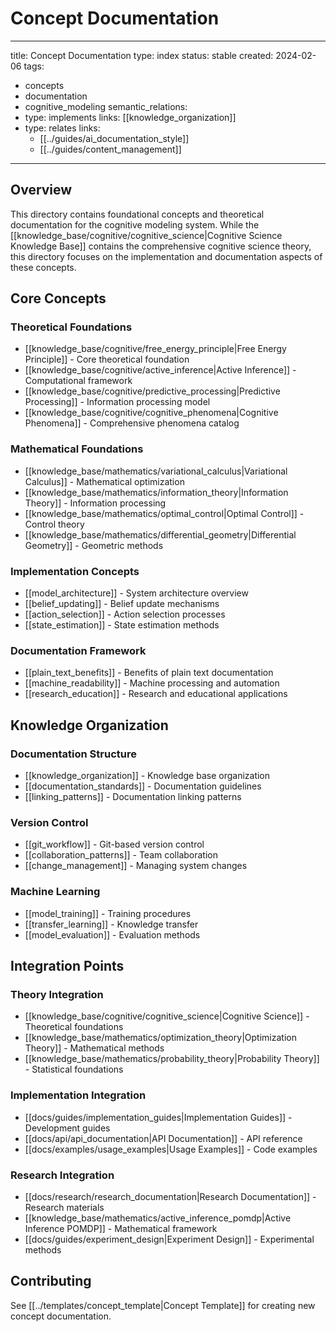 # Concept Documentation

---
title: Concept Documentation
type: index
status: stable
created: 2024-02-06
tags:
  - concepts
  - documentation
  - cognitive_modeling
semantic_relations:
  - type: implements
    links: [[knowledge_organization]]
  - type: relates
    links:
      - [[../guides/ai_documentation_style]]
      - [[../guides/content_management]]
---

## Overview
This directory contains foundational concepts and theoretical documentation for the cognitive modeling system. While the [[knowledge_base/cognitive/cognitive_science|Cognitive Science Knowledge Base]] contains the comprehensive cognitive science theory, this directory focuses on the implementation and documentation aspects of these concepts.

## Core Concepts

### Theoretical Foundations
- [[knowledge_base/cognitive/free_energy_principle|Free Energy Principle]] - Core theoretical foundation
- [[knowledge_base/cognitive/active_inference|Active Inference]] - Computational framework
- [[knowledge_base/cognitive/predictive_processing|Predictive Processing]] - Information processing model
- [[knowledge_base/cognitive/cognitive_phenomena|Cognitive Phenomena]] - Comprehensive phenomena catalog

### Mathematical Foundations
- [[knowledge_base/mathematics/variational_calculus|Variational Calculus]] - Mathematical optimization
- [[knowledge_base/mathematics/information_theory|Information Theory]] - Information processing
- [[knowledge_base/mathematics/optimal_control|Optimal Control]] - Control theory
- [[knowledge_base/mathematics/differential_geometry|Differential Geometry]] - Geometric methods

### Implementation Concepts
- [[model_architecture]] - System architecture overview
- [[belief_updating]] - Belief update mechanisms
- [[action_selection]] - Action selection processes
- [[state_estimation]] - State estimation methods

### Documentation Framework
- [[plain_text_benefits]] - Benefits of plain text documentation
- [[machine_readability]] - Machine processing and automation
- [[research_education]] - Research and educational applications

## Knowledge Organization

### Documentation Structure
- [[knowledge_organization]] - Knowledge base organization
- [[documentation_standards]] - Documentation guidelines
- [[linking_patterns]] - Documentation linking patterns

### Version Control
- [[git_workflow]] - Git-based version control
- [[collaboration_patterns]] - Team collaboration
- [[change_management]] - Managing system changes

### Machine Learning
- [[model_training]] - Training procedures
- [[transfer_learning]] - Knowledge transfer
- [[model_evaluation]] - Evaluation methods

## Integration Points

### Theory Integration
- [[knowledge_base/cognitive/cognitive_science|Cognitive Science]] - Theoretical foundations
- [[knowledge_base/mathematics/optimization_theory|Optimization Theory]] - Mathematical methods
- [[knowledge_base/mathematics/probability_theory|Probability Theory]] - Statistical foundations

### Implementation Integration
- [[docs/guides/implementation_guides|Implementation Guides]] - Development guides
- [[docs/api/api_documentation|API Documentation]] - API reference
- [[docs/examples/usage_examples|Usage Examples]] - Code examples

### Research Integration
- [[docs/research/research_documentation|Research Documentation]] - Research materials
- [[knowledge_base/mathematics/active_inference_pomdp|Active Inference POMDP]] - Mathematical framework
- [[docs/guides/experiment_design|Experiment Design]] - Experimental methods

## Contributing
See [[../templates/concept_template|Concept Template]] for creating new concept documentation. 
